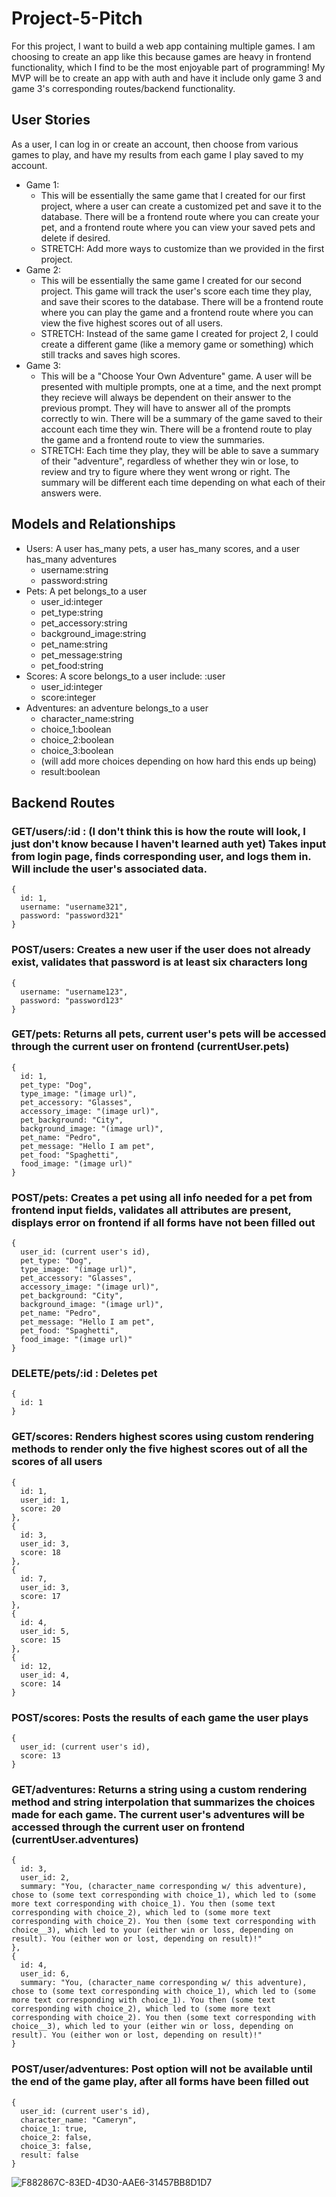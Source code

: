 # Project-5-Pitch
For this project, I want to build a web app containing multiple games. I am choosing to create an app like this because games are heavy in frontend functionality, which I find to be the most enjoyable part of programming! My MVP will be to create an app with auth and have it include only game 3 and game 3's corresponding routes/backend functionality.

## User Stories
  As a user, I can log in or create an account, then choose from various games to play, and have my results from each game I play saved to my account.
  - Game 1:
    - This will be essentially the same game that I created for our first project, where a user can create a customized pet and save it to the database. There will be a frontend route where you can create your pet, and a frontend route where you can view your saved pets and delete if desired.
    - STRETCH: Add more ways to customize than we provided in the first project.
  - Game 2:
    - This will be essentially the same game I created for our second project. This game will track the user's score each time they play, and save their scores to the database. There will be a frontend route where you can play the game and a frontend route where you can view the five highest scores out of all users.
     - STRETCH: Instead of the same game I created for project 2, I could create a different game (like a memory game or something) which still tracks and saves high scores.
  - Game 3:
    - This will be a "Choose Your Own Adventure" game. A user will be presented with multiple prompts, one at a time, and the next prompt they recieve will always be dependent on their answer to the previous prompt. They will have to answer all of the prompts correctly to win. There will be a summary of the game saved to their account each time they win. There will be a frontend route to play the game and a frontend route to view the summaries.
    - STRETCH: Each time they play, they will be able to save a summary of their "adventure", regardless of whether they win or lose, to review and try to figure where they went wrong or right. The summary will be different each time depending on what each of their answers were.
    
## Models and Relationships
  - Users: A user has_many pets, a user has_many scores, and a user has_many adventures
    - username:string
    - password:string
  - Pets: A pet belongs_to a user
    - user_id:integer
    - pet_type:string
    - pet_accessory:string
    - background_image:string
    - pet_name:string
    - pet_message:string
    - pet_food:string
  - Scores: A score belongs_to a user include: :user
    - user_id:integer
    - score:integer
 - Adventures: an adventure belongs_to a user
    - character_name:string
    - choice_1:boolean
    - choice_2:boolean
    - choice_3:boolean
    - (will add more choices depending on how hard this ends up being)
    - result:boolean
    
## Backend Routes
  ### GET/users/:id : (I don't think this is how the route will look, I just don't know because I haven't learned auth yet) Takes input from login page, finds corresponding user, and logs them in. Will include the user's associated data.
    {
      id: 1,
      username: "username321",
      password: "password321"
    }
  ### POST/users: Creates a new user if the user does not already exist, validates that password is at least six characters long
    {
      username: "username123",
      password: "password123"
    }
      
  ### GET/pets: Returns all pets, current user's pets will be accessed through the current user on frontend (currentUser.pets)
    {
      id: 1,
      pet_type: "Dog",
      type_image: "(image url)",
      pet_accessory: "Glasses",
      accessory_image: "(image url)",
      pet_background: "City",
      background_image: "(image url)",
      pet_name: "Pedro",
      pet_message: "Hello I am pet",
      pet_food: "Spaghetti",
      food_image: "(image url)"
    }
  ### POST/pets: Creates a pet using all info needed for a pet from frontend input fields, validates all attributes are present, displays error on frontend if all forms have not been filled out
    {
      user_id: (current user's id),
      pet_type: "Dog",
      type_image: "(image url)",
      pet_accessory: "Glasses",
      accessory_image: "(image url)",
      pet_background: "City",
      background_image: "(image url)",
      pet_name: "Pedro",
      pet_message: "Hello I am pet",
      pet_food: "Spaghetti",
      food_image: "(image url)"
    }
  ### DELETE/pets/:id : Deletes pet
    {
      id: 1
    }
  
  ### GET/scores: Renders highest scores using custom rendering methods to render only the five highest scores out of all the scores of all users
    {
      id: 1,
      user_id: 1,
      score: 20
    },
    {
      id: 3,
      user_id: 3,
      score: 18
    },
    {
      id: 7,
      user_id: 3,
      score: 17
    },
    {
      id: 4,
      user_id: 5,
      score: 15
    },
    {
      id: 12,
      user_id: 4,
      score: 14
    }
  ### POST/scores: Posts the results of each game the user plays
    {
      user_id: (current user's id), 
      score: 13
    }
    
  ### GET/adventures: Returns a string using a custom rendering method and string interpolation that summarizes the choices made for each game. The current user's adventures will be accessed through the current user on frontend (currentUser.adventures)
    {
      id: 3,
      user_id: 2,
      summary: "You, (character_name corresponding w/ this adventure), chose to (some text corresponding with choice_1), which led to (some more text corresponding with choice_1). You then (some text corresponding with choice_2), which led to (some more text corresponding with choice_2). You then (some text corresponding with choice__3), which led to your (either win or loss, depending on result). You (either won or lost, depending on result)!"
    },
    {
      id: 4,
      user_id: 6,
      summary: "You, (character_name corresponding w/ this adventure), chose to (some text corresponding with choice_1), which led to (some more text corresponding with choice_1). You then (some text corresponding with choice_2), which led to (some more text corresponding with choice_2). You then (some text corresponding with choice__3), which led to your (either win or loss, depending on result). You (either won or lost, depending on result)!"
    }

  ### POST/user/adventures: Post option will not be available until the end of the game play, after all forms have been filled out
    {
      user_id: (current user's id),
      character_name: "Cameryn",
      choice_1: true,
      choice_2: false,
      choice_3: false,
      result: false
    }
   

![F882867C-83ED-4D30-AAE6-31457BB8D1D7](https://user-images.githubusercontent.com/82423065/137009642-3f84e0ac-e0c4-46d4-8757-a1e9f90f5d0e.jpeg)

      
      
